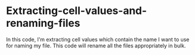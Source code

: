 # Extracting-cell-values-and-renaming-files
In this code, I'm extracting cell values which contain the name I want to use for naming my file. This code will rename all the files appropriately in bulk. 
